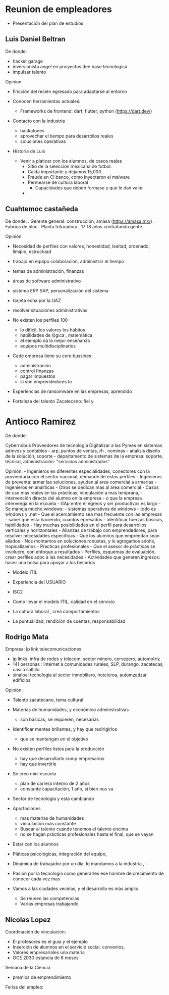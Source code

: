 # Reunion de empleadores

- Presentación del plan de estudios

## Luis Daniel Beltran

De donde: 
- hacker garage 
- inversionista angel en proiyectos dee base tecnologica
- impulsar talento

Opinion
- Fricción del recién egresado para adaptarse al entorno
- Conocen herramientas actuales: 
	- Frameworks de frontend: dart, flutter, python (https://dart.dev/)
- Contacto con la industria
	- hackatones
	- aprovechar el tiempo para desarrollos reales
	- soluciones operativas 

- Historia de Luis
	- Venir a platicar con los alumnos, de casos reales
		- Sitio de la selección mexicana de futbol:
		- Caída importante y dejamos 15,000
		- Fraude en CI banco, como inyectaron el malware
		- Permearse de cultura laboral
			- Capacidades que deben formase y que le dan valor
		- 

## Cuahtemoc castañeda

De donde:
. Gerente general: construcción, amasa (https://amasa.mx/)
. Fabrica de bloc
. Planta trituradora
. 17 18 años contratando gente

Opinión
- Necesidad de perfiles con valores, honestidad, lealtad, ordenado, limipio, estructuad
- trabajo en equipo colaboración, administrar el tiempo
- temas de administración, finanzas
- áreas de software administrativo
- sistema ERP SAP, personalización del sistema
- tarjeta echa por la UAZ
- resolver situaciones administrativas 

- No existen los perfiles 100
	- lo dificil, los valores los hábitos
	- habilidades de lógica , matemática
	- el ejemplo da la mejor enseñanza
	- equipos multidisciplinarios

- Cade empresa tiene su core bussines
	- administración
	- control finanzas
	- pagar impuestos
	- si son emprendedores lo 

- Experiencias de ransomware en las empresas, aprendido

- Fortaleza del talento Zacatecano: fiel y 
# Antioco Ramirez

De donde:

Cybernobus
Proveedores de tecnología
Digitalizar a las Pymes en sistemas admvos y contables
	- arp, puntos de ventas, rh , nominas
	- analisis diseño de la solución, soporte
	- departamento de sistemas de la empresa: soporte, técnico, administración: "servicios administrados"

Opinión:
	- Ingenieros en diferentes especialidades, conectores con la proveeduria con el sector nacional, demande de estos perfiles
	- Ingenieros de preventa: armar las soluciones, ayudan al area comercial a armarlas
	- Ingenieros en analíticas
	- Otros se dedican mas al area comercial
	- Casos de uso mas reales en las prácticas, vinculación a mas temprana, 
		- intervención directa del alumno en la empresa
		- o que la empresa intervenga en la escuela
	- GAp entre el egreos y ser productivos es largo
	- Se maneja mucho windows:
		- sistemas operativos de windows
		- todo es windows y .net
	- Que el acercamiento sea mas frecuente con las empresas
		- saber que esta haciendo, cuantos egresados
		- identificar fuerzas básicas, habilidades
	- Hay muchas posibilidades en el perfil para desarrollos verticales y horitzontales
	- Alianzas de trabajo con emprendedores, para resolver necesidades especificas 
		- Que los alumnos que emprendan sean aliados
	- Nos montamos en soluciones robustas, y le agregamos adons, tropicalizamos
	- Practicas profesionales
		- Que el asesor de prácticas se involucre, con enfoque a resultados
		- Perfiles, esquemas de evaluación, crear perfiles adoc a las necesidades
	- Actividades que generen ingresos: hacer una bolsa para apoyar a los becarios

- Modelo ITIL
- Experiencia del USUARIO
- ISC2

- Como llevar el modelo ITIL, calidad en el servicio
- La cultura laboral , crea comportamientos
- La puntualidad, rendición de cuentas, responsabilidad


## Rodrigo Mata

Empresa: Ip link telecomunicaciones
- ip links: infra de redes y telecom, sector minero, cervezero, automotriz
- 141 personas : internet a comunidades rurales, SLP, durango, zacatecas, casi a saltillo
- sinaloa: tecnologia al sector inmobiliaro, hoteleroa, automzatizar edificios

Opinión:
- Talento zacatecano, tema cultural
- Materias de humanidades, y económico administrativas
	- son básicas, se requieren, necesarias
- Identificar mentes brillantes, y hay que redirigirlos
	- que se mantengan en el objetivo
- No existen perfiles listos para la producción
	- hay que desarrollarlo comp empresarios
	- hay que invertirle
- Se creo mini escuela
	- plan de carrera interno de 2 años
	- constante capacitación, 1 año, si bien nos va
- Sector de tecnología y esta cambiando 
- Aportaciones
	- mas materias de humanidades
	- vinculación más constante 
	- Buscar al talento cuando tenemos el talento encima
	- no se hagan prácticas profesionales hasta el final, que se vayan 

- Estar con los alumnos 

- Pláticas psicológicas, integración del equipo, 

- Dinámica de trabajador por un día, lo mandamos a la industria , :

- Pasión por la tecnología como generarles ese hambre de crecimiento de conocer cada vez mas

- Vamos a las ciudades vecinas, y el desarrollo es más amplio
	- Se reunen las competencias
	- Varias empresas trabajando 


## Nicolas Lopez

Coordinación de vinculación:

- El profesores es el guia y el ejemplo
- Inserción de alumnos en el servicio social, convenios, 
- Valores empresariales una materia
- OCE 2030 estancia de 6 meses

Semana de la Ciencia
- premios de emprendimiento


Ferias del empleo:






